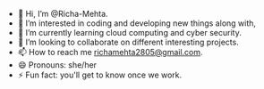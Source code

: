 - 👋 Hi, I’m @Richa-Mehta.
- 👀 I’m interested in coding and developing new things along with,
- 🌱 I’m currently learning cloud computing and cyber security.
- 💞️ I’m looking to collaborate on different interesting projects.
- 📫 How to reach me richamehta2805@gmail.com.
- 😄 Pronouns: she/her
- ⚡ Fun fact: you'll get to know once we work.


